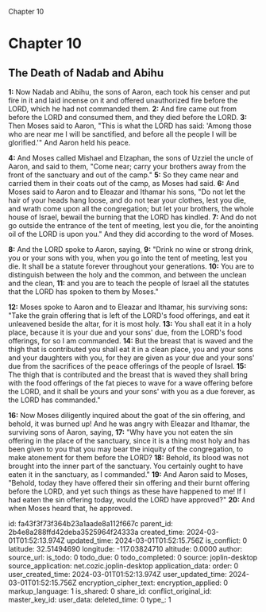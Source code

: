 Chapter 10

# Chapter 10

## The Death of Nadab and Abihu

**1:** Now Nadab and Abihu, the sons of Aaron, each took his censer and put fire in it and laid incense on it and offered unauthorized fire before the LORD, which he had not commanded them.
**2:** And fire came out from before the LORD and consumed them, and they died before the LORD.
**3:** Then Moses said to Aaron, "This is what the LORD has said: 'Among those who are near me I will be sanctified, and before all the people I will be glorified.'" And Aaron held his peace.

**4:** And Moses called Mishael and Elzaphan, the sons of Uzziel the uncle of Aaron, and said to them, "Come near; carry your brothers away from the front of the sanctuary and out of the camp."
**5:** So they came near and carried them in their coats out of the camp, as Moses had said.
**6:** And Moses said to Aaron and to Eleazar and Ithamar his sons, "Do not let the hair of your heads hang loose, and do not tear your clothes, lest you die, and wrath come upon all the congregation; but let your brothers, the whole house of Israel, bewail the burning that the LORD has kindled.
**7:** And do not go outside the entrance of the tent of meeting, lest you die, for the anointing oil of the LORD is upon you." And they did according to the word of Moses.

**8:** And the LORD spoke to Aaron, saying,
**9:** "Drink no wine or strong drink, you or your sons with you, when you go into the tent of meeting, lest you die. It shall be a statute forever throughout your generations.
**10:** You are to distinguish between the holy and the common, and between the unclean and the clean,
**11:** and you are to teach the people of Israel all the statutes that the LORD has spoken to them by Moses."

**12:** Moses spoke to Aaron and to Eleazar and Ithamar, his surviving sons: "Take the grain offering that is left of the LORD's food offerings, and eat it unleavened beside the altar, for it is most holy.
**13:** You shall eat it in a holy place, because it is your due and your sons' due, from the LORD's food offerings, for so I am commanded.
**14:** But the breast that is waved and the thigh that is contributed you shall eat it in a clean place, you and your sons and your daughters with you, for they are given as your due and your sons' due from the sacrifices of the peace offerings of the people of Israel.
**15:** The thigh that is contributed and the breast that is waved they shall bring with the food offerings of the fat pieces to wave for a wave offering before the LORD, and it shall be yours and your sons' with you as a due forever, as the LORD has commanded."

**16:** Now Moses diligently inquired about the goat of the sin offering, and behold, it was burned up! And he was angry with Eleazar and Ithamar, the surviving sons of Aaron, saying,
**17:** "Why have you not eaten the sin offering in the place of the sanctuary, since it is a thing most holy and has been given to you that you may bear the iniquity of the congregation, to make atonement for them before the LORD?
**18:** Behold, its blood was not brought into the inner part of the sanctuary. You certainly ought to have eaten it in the sanctuary, as I commanded."
**19:** And Aaron said to Moses, "Behold, today they have offered their sin offering and their burnt offering before the LORD, and yet such things as these have happened to me! If I had eaten the sin offering today, would the LORD have approved?"
**20:** And when Moses heard that, he approved.


id: fa43f3f73f364b23a1aade8a112f667c
parent_id: 2b4e8a288ffd42deba3525964f24333a
created_time: 2024-03-01T01:52:13.974Z
updated_time: 2024-03-01T01:52:15.756Z
is_conflict: 0
latitude: 32.51494690
longitude: -117.03824710
altitude: 0.0000
author: 
source_url: 
is_todo: 0
todo_due: 0
todo_completed: 0
source: joplin-desktop
source_application: net.cozic.joplin-desktop
application_data: 
order: 0
user_created_time: 2024-03-01T01:52:13.974Z
user_updated_time: 2024-03-01T01:52:15.756Z
encryption_cipher_text: 
encryption_applied: 0
markup_language: 1
is_shared: 0
share_id: 
conflict_original_id: 
master_key_id: 
user_data: 
deleted_time: 0
type_: 1
